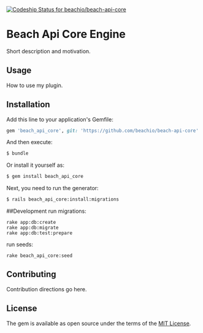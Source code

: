 [ ![Codeship Status for beachio/beach-api-core](https://app.codeship.com/projects/0589cfb0-ccde-0134-cf09-32338ebbb7ed/status?branch=master)](https://app.codeship.com/projects/200292)

# Beach Api Core Engine
Short description and motivation.

## Usage
How to use my plugin.

## Installation
Add this line to your application's Gemfile:

```ruby
gem 'beach_api_core', git: 'https://github.com/beachio/beach-api-core'
```

And then execute:
```bash
$ bundle
```

Or install it yourself as:
```bash
$ gem install beach_api_core
```

Next, you need to run the generator:
```bash
$ rails beach_api_core:install:migrations
```

##Development
run migrations:
```
rake app:db:create
rake app:db:migrate
rake app:db:test:prepare
```
run seeds:
```
rake beach_api_core:seed
```
## Contributing
Contribution directions go here.

## License
The gem is available as open source under the terms of the [MIT License](http://opensource.org/licenses/MIT).
